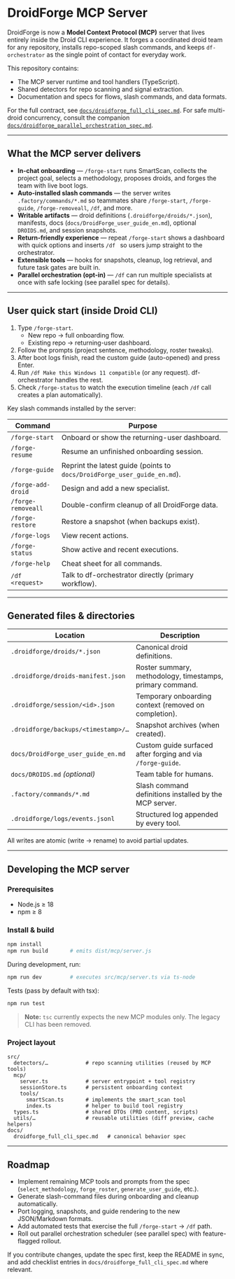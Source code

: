# DroidForge MCP Server

DroidForge is now a **Model Context Protocol (MCP)** server that lives entirely inside the Droid CLI experience. It forges a coordinated droid team for any repository, installs repo-scoped slash commands, and keeps `df-orchestrator` as the single point of contact for everyday work.

This repository contains:
- The MCP server runtime and tool handlers (TypeScript).
- Shared detectors for repo scanning and signal extraction.
- Documentation and specs for flows, slash commands, and data formats.

For the full contract, see [`docs/droidforge_full_cli_spec.md`](docs/droidforge_full_cli_spec.md). For safe multi-droid concurrency, consult the companion [`docs/droidforge_parallel_orchestration_spec.md`](docs/droidforge_parallel_orchestration_spec.md).

---

## What the MCP server delivers

- **In-chat onboarding** — `/forge-start` runs SmartScan, collects the project goal, selects a methodology, proposes droids, and forges the team with live boot logs.
- **Auto-installed slash commands** — the server writes `.factory/commands/*.md` so teammates share `/forge-start`, `/forge-guide`, `/forge-removeall`, `/df`, and more.
- **Writable artifacts** — droid definitions (`.droidforge/droids/*.json`), manifests, docs (`docs/DroidForge_user_guide_en.md`), optional `DROIDS.md`, and session snapshots.
- **Return-friendly experience** — repeat `/forge-start` shows a dashboard with quick options and inserts `/df ` so users jump straight to the orchestrator.
- **Extensible tools** — hooks for snapshots, cleanup, log retrieval, and future task gates are built in.
- **Parallel orchestration (opt-in)** — `/df` can run multiple specialists at once with safe locking (see parallel spec for details).

---

## User quick start (inside Droid CLI)

1. Type `/forge-start`.  
   - New repo → full onboarding flow.  
   - Existing repo → returning-user dashboard.
2. Follow the prompts (project sentence, methodology, roster tweaks).  
3. After boot logs finish, read the custom guide (auto-opened) and press Enter.  
4. Run `/df Make this Windows 11 compatible` (or any request). df-orchestrator handles the rest.
5. Check `/forge-status` to watch the execution timeline (each `/df` call creates a plan automatically).

Key slash commands installed by the server:

| Command | Purpose |
|---------|---------|
| `/forge-start` | Onboard or show the returning-user dashboard. |
| `/forge-resume` | Resume an unfinished onboarding session. |
| `/forge-guide` | Reprint the latest guide (points to `docs/DroidForge_user_guide_en.md`). |
| `/forge-add-droid` | Design and add a new specialist. |
| `/forge-removeall` | Double-confirm cleanup of all DroidForge data. |
| `/forge-restore` | Restore a snapshot (when backups exist). |
| `/forge-logs` | View recent actions. |
| `/forge-status` | Show active and recent executions. |
| `/forge-help` | Cheat sheet for all commands. |
| `/df <request>` | Talk to df-orchestrator directly (primary workflow). |

---

## Generated files & directories

| Location | Description |
|----------|-------------|
| `.droidforge/droids/*.json` | Canonical droid definitions. |
| `.droidforge/droids-manifest.json` | Roster summary, methodology, timestamps, primary command. |
| `.droidforge/session/<id>.json` | Temporary onboarding context (removed on completion). |
| `.droidforge/backups/<timestamp>/…` | Snapshot archives (when created). |
| `docs/DroidForge_user_guide_en.md` | Custom guide surfaced after forging and via `/forge-guide`. |
| `docs/DROIDS.md` *(optional)* | Team table for humans. |
| `.factory/commands/*.md` | Slash command definitions installed by the MCP server. |
| `.droidforge/logs/events.jsonl` | Structured log appended by every tool. |

All writes are atomic (write → rename) to avoid partial updates.

---

## Developing the MCP server

### Prerequisites
- Node.js ≥ 18
- npm ≥ 8

### Install & build
```bash
npm install
npm run build       # emits dist/mcp/server.js
```

During development, run:
```bash
npm run dev         # executes src/mcp/server.ts via ts-node
```

Tests (pass by default with tsx):
```bash
npm run test
```

> **Note:** `tsc` currently expects the new MCP modules only. The legacy CLI has been removed.

### Project layout
```
src/
  detectors/…            # repo scanning utilities (reused by MCP tools)
  mcp/
    server.ts            # server entrypoint + tool registry
    sessionStore.ts      # persistent onboarding context
    tools/
      smartScan.ts       # implements the smart_scan tool
      index.ts           # helper to build tool registry
  types.ts               # shared DTOs (PRD content, scripts)
  utils/…                # reusable utilities (diff preview, cache helpers)
docs/
  droidforge_full_cli_spec.md   # canonical behavior spec
```

---

## Roadmap

- Implement remaining MCP tools and prompts from the spec (`select_methodology`, `forge_roster`, `generate_user_guide`, etc.).
- Generate slash-command files during onboarding and cleanup automatically.
- Port logging, snapshots, and guide rendering to the new JSON/Markdown formats.
- Add automated tests that exercise the full `/forge-start` → `/df` path.
- Roll out parallel orchestration scheduler (see parallel spec) with feature-flagged rollout.

If you contribute changes, update the spec first, keep the README in sync, and add checklist entries in `docs/droidforge_full_cli_spec.md` where relevant.
